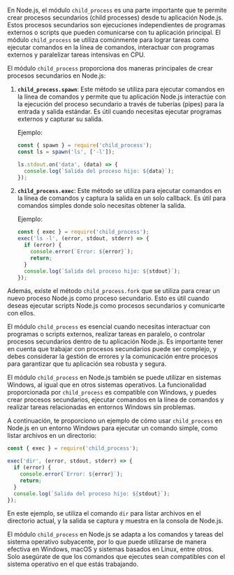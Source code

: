 En Node.js, el módulo `child_process` es una parte importante que te permite crear procesos secundarios (child processes) desde tu aplicación Node.js. Estos procesos secundarios son ejecuciones independientes de programas externos o scripts que pueden comunicarse con tu aplicación principal. El módulo `child_process` se utiliza comúnmente para lograr tareas como ejecutar comandos en la línea de comandos, interactuar con programas externos y paralelizar tareas intensivas en CPU.

El módulo `child_process` proporciona dos maneras principales de crear procesos secundarios en Node.js:

1. **`child_process.spawn`**: Este método se utiliza para ejecutar comandos en la línea de comandos y permite que tu aplicación Node.js interactúe con la ejecución del proceso secundario a través de tuberías (pipes) para la entrada y salida estándar. Es útil cuando necesitas ejecutar programas externos y capturar su salida.

   Ejemplo:

   ```javascript
   const { spawn } = require('child_process');
   const ls = spawn('ls', ['-l']);

   ls.stdout.on('data', (data) => {
     console.log(`Salida del proceso hijo: ${data}`);
   });
   ```

2. **`child_process.exec`**: Este método se utiliza para ejecutar comandos en la línea de comandos y captura la salida en un solo callback. Es útil para comandos simples donde solo necesitas obtener la salida.

   Ejemplo:

   ```javascript
   const { exec } = require('child_process');
   exec('ls -l', (error, stdout, stderr) => {
     if (error) {
       console.error(`Error: ${error}`);
       return;
     }
     console.log(`Salida del proceso hijo: ${stdout}`);
   });
   ```

Además, existe el método `child_process.fork` que se utiliza para crear un nuevo proceso Node.js como proceso secundario. Esto es útil cuando deseas ejecutar scripts Node.js como procesos secundarios y comunicarte con ellos.

El módulo `child_process` es esencial cuando necesitas interactuar con programas o scripts externos, realizar tareas en paralelo, o controlar procesos secundarios dentro de tu aplicación Node.js. Es importante tener en cuenta que trabajar con procesos secundarios puede ser complejo, y debes considerar la gestión de errores y la comunicación entre procesos para garantizar que tu aplicación sea robusta y segura.

El módulo `child_process` en Node.js también se puede utilizar en sistemas Windows, al igual que en otros sistemas operativos. La funcionalidad proporcionada por `child_process` es compatible con Windows, y puedes crear procesos secundarios, ejecutar comandos en la línea de comandos y realizar tareas relacionadas en entornos Windows sin problemas.

A continuación, te proporciono un ejemplo de cómo usar `child_process` en Node.js en un entorno Windows para ejecutar un comando simple, como listar archivos en un directorio:

```javascript
const { exec } = require('child_process');

exec('dir', (error, stdout, stderr) => {
  if (error) {
    console.error(`Error: ${error}`);
    return;
  }
  console.log(`Salida del proceso hijo: ${stdout}`);
});
```

En este ejemplo, se utiliza el comando `dir` para listar archivos en el directorio actual, y la salida se captura y muestra en la consola de Node.js.

El módulo `child_process` en Node.js se adapta a los comandos y tareas del sistema operativo subyacente, por lo que puede utilizarse de manera efectiva en Windows, macOS y sistemas basados en Linux, entre otros. Solo asegúrate de que los comandos que ejecutes sean compatibles con el sistema operativo en el que estás trabajando.
